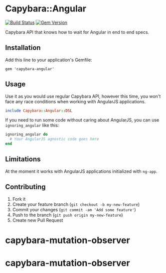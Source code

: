 # Capybara::Angular
[![Build Status](https://travis-ci.org/wrozka/capybara-angular.svg?branch=master)](https://travis-ci.org/wrozka/capybara-angular)
[![Gem Version](https://badge.fury.io/rb/capybara-angular.svg)](http://badge.fury.io/rb/capybara-angular)

Capybara API that knows how to wait for Angular in end to end specs.

## Installation

Add this line to your application's Gemfile:

    gem 'capybara-angular'

## Usage

Use it as you would use regular Capybara API, however this time, you won't face any race conditions when working with AngularJS applications.

```ruby
include Capybara::Angular::DSL
```

If you need to run some code without caring about AngularJS, you can use `ignoring_angular` like this:
```ruby
ignoring_angular do
  # Your AngularJS agnostic code goes here
end
```

## Limitations

At the moment it works with AngularJS applications initialized with `ng-app`.

## Contributing

1. Fork it
2. Create your feature branch (`git checkout -b my-new-feature`)
3. Commit your changes (`git commit -am 'Add some feature'`)
4. Push to the branch (`git push origin my-new-feature`)
5. Create new Pull Request
# capybara-mutation-observer
# capybara-mutation-observer
